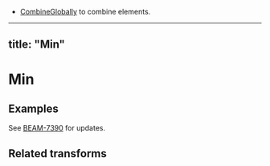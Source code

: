 * [CombineGlobally](/documentation/transforms/python/aggregation/combineglobally) to combine elements.
---
title: "Min"
---
<!--
Licensed under the Apache License, Version 2.0 (the "License");
you may not use this file except in compliance with the License.
You may obtain a copy of the License at

http://www.apache.org/licenses/LICENSE-2.0

Unless required by applicable law or agreed to in writing, software
distributed under the License is distributed on an "AS IS" BASIS,
WITHOUT WARRANTIES OR CONDITIONS OF ANY KIND, either express or implied.
See the License for the specific language governing permissions and
limitations under the License.
-->

# Min

## Examples
See [BEAM-7390](https://issues.apache.org/jira/browse/BEAM-7390) for updates. 

## Related transforms
